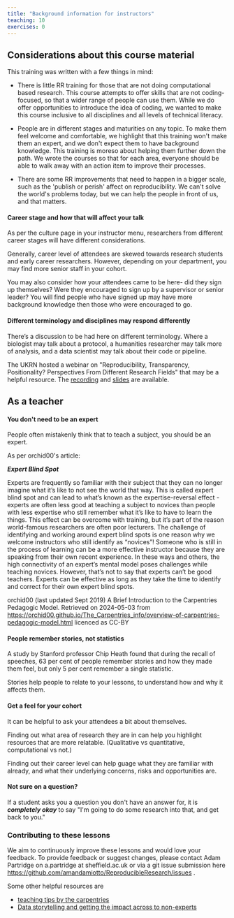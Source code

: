 ```yaml
---
title: "Background information for instructors"
teaching: 10
exercises: 0
---
```



## Considerations about this course material

This training was written with a few things in mind:

- There is little RR training for those that are not doing computational based research. This course attempts to offer skills that are not coding-focused, so that a wider range of people can use them. While we do offer opportunities to introduce the idea of coding, we wanted to make this course inclusive to all disciplines and all levels of technical literacy. 

- People are in different stages and maturities on any topic. To make them feel welcome and comfortable, we highlight that this training won't make them an expert, and we don't expect them to have background knowledge. This training is moreso about helping them further down the path. We wrote the courses so that for each area, everyone should be able to walk away with an action item to improve their processes.

- There are some RR improvements that need to happen in a bigger scale, such as the 'publish or perish' affect on reproducibility. We can't solve the world's problems today, but we can help the people in front of us, and that matters.


#### Career stage and how that will affect your talk



As per the culture page in your instructor menu, researchers from different career stages will have different considerations.

Generally, career level of attendees are skewed towards research students and early career researchers. However, depending on your department, you may find more senior staff in your cohort.

You may also consider how your attendees came to be here- did they sign up themselves? Were they encouraged to sign up by a supervisor or senior leader? You will find people who have signed up may have more background knowledge then those who were encouraged to go.


#### Different terminology and disciplines may respond differently

There’s a discussion to be had here on different terminology. Where a biologist may talk about a protocol, a humanities researcher may talk more of analysis, and a data scientist may talk about their code or pipeline.

The UKRN hosted a webinar on "Reproducibility, Transparency, Positionality?  Perspectives From Different Research Fields" that may be a helpful resource. The [recording](https://www.youtube.com/watch?v=8XaBkhs9yFg) and [slides](https://osf.io/mgqra/) are available.


## As a teacher


#### You don't need to be an expert

People often mistakenly think that to teach a subject, you should be an expert. 

As per orchid00's article:

***Expert Blind Spot***

Experts are frequently so familiar with their subject that they can no longer imagine what it’s like to not see the world that way. This is called expert blind spot and can lead to what’s known as the expertise-reversal effect - experts are often less good at teaching a subject to novices than people with less expertise who still remember what it’s like to have to learn the things. This effect can be overcome with training, but it’s part of the reason world-famous researchers are often poor lecturers. The challenge of identifying and working around expert blind spots is one reason why we welcome instructors who still identify as “novices”! Someone who is still in the process of learning can be a more effective instructor because they are speaking from their own recent experience. In these ways and others, the high connectivity of an expert’s mental model poses challenges while teaching novices. However, that’s not to say that experts can’t be good teachers. Experts can be effective as long as they take the time to identify and correct for their own expert blind spots.

orchid00 (last updated Sept 2019) A Brief Introduction to the Carpentries Pedagogic Model. Retrieved on 2024-05-03 from https://orchid00.github.io/The_Carpentries_info/overview-of-carpentries-pedagogic-model.html licenced as CC-BY


#### People remember stories, not statistics

A study by Stanford professor Chip Heath found that during the recall of speeches, 63 per cent of people remember stories and how they made them feel, but only 5 per cent remember a single statistic.

Stories help people to relate to your lessons, to understand how and why it affects them.

#### Get a feel for your cohort

It can be helpful to ask your attendees a bit about themselves. 

Finding out what area of research they are in can help you highlight resources that are more relatable. (Qualitative vs quantitative, computational vs not.)

Finding out their career level can help guage what they are familiar with already, and what their underlying concerns, risks and opportunities are.


#### Not sure on a question?

If a student asks you a question you don't have an answer for, it is ***completely okay*** to say "I'm going to do some research into that, and get back to you." 


### Contributing to these lessons

We aim to continuously improve these lessons and would love your feedback. To provide feedback or suggest changes, please contact Adam Partridge on a.partridge at sheffield.ac.uk or via a git issue submission here https://github.com/amandamiotto/ReproducibleResearch/issues .





Some other helpful resources are 
- [teaching tips by the carpentries](https://carpentries.org/blog/2015/03/teaching-tips/)
- [Data storytelling and getting the impact across to non-experts](https://griffithunilibrary.github.io/data-storytelling/)


